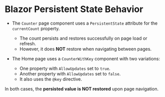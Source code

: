 # Blazor Persistent State Behavior

- The `Counter` page component uses a `PersistentState` attribute for the `currentCount` property.
    - The count persists and restores successfully on page load or refresh.
    - However, it does **NOT** restore when navigating between pages.

- The Home page uses a `CounterWithKey` component with two variations:
    - One property with `AllowUpdates` set to `true`.
    - Another property with `AllowUpdates` set to `false`.
    - It also uses the `@key` directive.

In both cases, the **persisted value is NOT restored** upon page navigation.